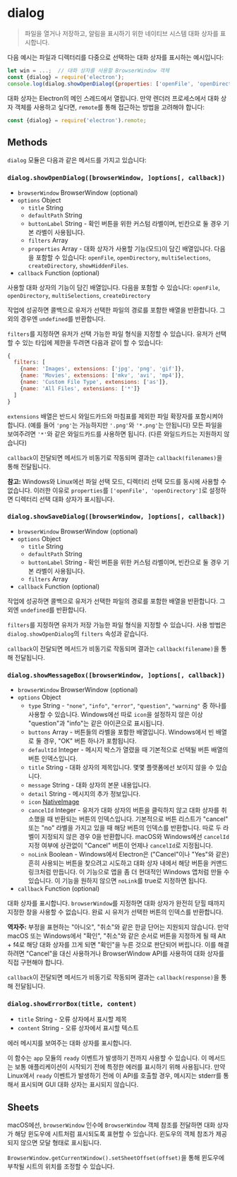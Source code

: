 ﻿# dialog

> 파일을 열거나 저장하고, 알림을 표시하기 위한 네이티브 시스템 대화 상자를 표시합니다.

다음 예시는 파일과 디렉터리를 다중으로 선택하는 대화 상자를 표시하는 예시입니다:

```javascript
let win = ...;  // 대화 상자를 사용할 BrowserWindow 객체
const {dialog} = require('electron');
console.log(dialog.showOpenDialog({properties: ['openFile', 'openDirectory', 'multiSelections']}));
```

대화 상자는 Electron의 메인 스레드에서 열립니다. 만약 렌더러 프로세스에서 대화 상자
객체를 사용하고 싶다면, `remote`를 통해 접근하는 방법을 고려해야 합니다:

```javascript
const {dialog} = require('electron').remote;
```

## Methods

`dialog` 모듈은 다음과 같은 메서드를 가지고 있습니다:

### `dialog.showOpenDialog([browserWindow, ]options[, callback])`

* `browserWindow` BrowserWindow (optional)
* `options` Object
  * `title` String
  * `defaultPath` String
  * `buttonLabel` String - 확인 버튼을 위한 커스텀 라벨이며, 빈칸으로 둘 경우 기본
    라벨이 사용됩니다.
  * `filters` Array
  * `properties` Array - 대화 상자가 사용할 기능(모드)이 담긴 배열입니다.
    다음을 포함할 수 있습니다: `openFile`, `openDirectory`, `multiSelections`,
    `createDirectory`, `showHiddenFiles`.
* `callback` Function (optional)

사용할 대화 상자의 기능이 담긴 배열입니다. 다음을 포함할 수 있습니다: `openFile`,
`openDirectory`, `multiSelections`, `createDirectory`

작업에 성공하면 콜백으로 유저가 선택한 파일의 경로를 포함한 배열을 반환합니다. 그 외의
경우엔 `undefined`를 반환합니다.

`filters`를 지정하면 유저가 선택 가능한 파일 형식을 지정할 수 있습니다. 유저가 선택할
수 있는 타입에 제한을 두려면 다음과 같이 할 수 있습니다:

```javascript
{
  filters: [
    {name: 'Images', extensions: ['jpg', 'png', 'gif']},
    {name: 'Movies', extensions: ['mkv', 'avi', 'mp4']},
    {name: 'Custom File Type', extensions: ['as']},
    {name: 'All Files', extensions: ['*']}
  ]
}
```

`extensions` 배열은 반드시 와일드카드와 마침표를 제외한 파일 확장자를 포함시켜야
합니다. (예를 들어 `'png'`는 가능하지만 `'.png'`와 `'*.png'`는 안됩니다) 모든 파일을
보여주려면 `'*'`와 같은 와일드카드를 사용하면 됩니다. (다른 와일드카드는 지원하지
  않습니다)

`callback`이 전달되면 메서드가 비동기로 작동되며 결과는 `callback(filenames)`을
통해 전달됩니다.

**참고:** Windows와 Linux에선 파일 선택 모드, 디렉터리 선택 모드를 동시에 사용할 수
없습니다. 이러한 이유로 `properties`를 `['openFile', 'openDirectory']`로 설정하면
디렉터리 선택 대화 상자가 표시됩니다.

### `dialog.showSaveDialog([browserWindow, ]options[, callback])`

* `browserWindow` BrowserWindow (optional)
* `options` Object
  * `title` String
  * `defaultPath` String
  * `buttonLabel` String - 확인 버튼을 위한 커스텀 라벨이며, 빈칸으로 둘 경우 기본
    라벨이 사용됩니다.
  * `filters` Array
* `callback` Function (optional)

작업에 성공하면 콜백으로 유저가 선택한 파일의 경로를 포함한 배열을 반환합니다. 그 외엔
`undefined`를 반환합니다.

`filters`를 지정하면 유저가 저장 가능한 파일 형식을 지정할 수 있습니다. 사용 방법은
`dialog.showOpenDialog`의 `filters` 속성과 같습니다.

`callback`이 전달되면 메서드가 비동기로 작동되며 결과는 `callback(filename)`을 통해
전달됩니다.

### `dialog.showMessageBox([browserWindow, ]options[, callback])`

* `browserWindow` BrowserWindow (optional)
* `options` Object
  * `type` String - `"none"`, `"info"`, `"error"`, `"question"`, `"warning"` 중
    하나를 사용할 수 있습니다. Windows에선 따로 `icon`을 설정하지 않은 이상
    "question"과 "info"는 같은 아이콘으로 표시됩니다.
  * `buttons` Array - 버튼들의 라벨을 포함한 배열입니다. Windows에서 빈 배열로 둘
    경우, "OK" 버튼 하나가 포함됩니다.
  * `defaultId` Integer - 메시지 박스가 열렸을 때 기본적으로 선택될 버튼 배열의
    버튼 인덱스입니다.
  * `title` String - 대화 상자의 제목입니다. 몇몇 플랫폼에선 보이지 않을 수 있습니다.
  * `message` String - 대화 상자의 본문 내용입니다.
  * `detail` String - 메시지의 추가 정보입니다.
  * `icon` [NativeImage](native-image.md)
  * `cancelId` Integer - 유저가 대화 상자의 버튼을 클릭하지 않고 대화 상자를 취소했을
    때 반환되는 버튼의 인덱스입니다. 기본적으로 버튼 리스트가 "cancel" 또는 "no"
    라벨을 가지고 있을 때 해당 버튼의 인덱스를 반환합니다. 따로 두 라벨이 지정되지
    않은 경우 0을 반환합니다. macOS와 Windows에선 `cancelId` 지정 여부에 상관없이
    "Cancel" 버튼이 언제나 `cancelId`로 지정됩니다.
  * `noLink` Boolean - Windows에서 Electron은 ("Cancel"이나 "Yes"와 같은) 흔히
    사용되는 버튼을 찾으려고 시도하고 대화 상자 내에서 해당 버튼을 커맨드 링크처럼
    만듭니다. 이 기능으로 앱을 좀 더 현대적인 Windows 앱처럼 만들 수 있습니다. 이
    기능을 원하지 않으면 `noLink`를 true로 지정하면 됩니다.
* `callback` Function (optional)

대화 상자를 표시합니다. `browserWindow`를 지정하면 대화 상자가 완전히 닫힐 때까지
지정한 창을 사용할 수 없습니다. 완료 시 유저가 선택한 버튼의 인덱스를 반환합니다.

**역자주:** 부정을 표현하는 "아니오", "취소"와 같은 한글 단어는 지원되지 않습니다. 만약
macOS 또는 Windows에서 "확인", "취소"와 같은 순서로 버튼을 지정하게 될 때 Alt + f4로
해당 대화 상자를 끄게 되면 "확인"을 누른 것으로 판단되어 버립니다. 이를 해결하려면
"Cancel"을 대신 사용하거나 BrowserWindow API를 사용하여 대화 상자를 직접 구현해야
합니다.

`callback`이 전달되면 메서드가 비동기로 작동되며 결과는 `callback(response)`을 통해
전달됩니다.

### `dialog.showErrorBox(title, content)`

* `title` String - 오류 상자에서 표시할 제목
* `content` String - 오류 상자에서 표시할 텍스트

에러 메시지를 보여주는 대화 상자를 표시합니다.

이 함수는 `app` 모듈의 `ready` 이벤트가 발생하기 전까지 사용할 수 있습니다. 이 메서드는
보통 애플리케이션이 시작되기 전에 특정한 에러를 표시하기 위해 사용됩니다. 만약
Linux에서 `ready` 이벤트가 발생하기 전에 이 API를 호출할 경우, 메시지는 stderr를
통해서 표시되며 GUI 대화 상자는 표시되지 않습니다.

## Sheets

macOS에선, `browserWindow` 인수에 `BrowserWindow` 객체 참조를 전달하면 대화
상자가 해당 윈도우에 시트처럼 표시되도록 표현할 수 있습니다. 윈도우의 객체 참조가
제공되지 않으면 모달 형태로 표시됩니다.

`BrowserWindow.getCurrentWindow().setSheetOffset(offset)`을 통해 윈도우에 부착될
시트의 위치를 조정할 수 있습니다.

